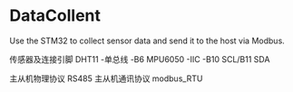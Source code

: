 # DataCollent
Use the STM32 to collect sensor data and send it to the host via Modbus.


传感器及连接引脚
DHT11       -单总线        -B6
MPU6050     -IIC           -B10 SCL/B11 SDA     



主从机物理协议 RS485
主从机通讯协议 modbus_RTU